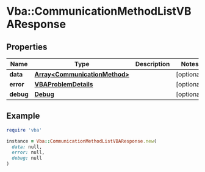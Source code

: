 # Vba::CommunicationMethodListVBAResponse

## Properties

| Name | Type | Description | Notes |
| ---- | ---- | ----------- | ----- |
| **data** | [**Array&lt;CommunicationMethod&gt;**](CommunicationMethod.md) |  | [optional] |
| **error** | [**VBAProblemDetails**](VBAProblemDetails.md) |  | [optional] |
| **debug** | [**Debug**](Debug.md) |  | [optional] |

## Example

```ruby
require 'vba'

instance = Vba::CommunicationMethodListVBAResponse.new(
  data: null,
  error: null,
  debug: null
)
```

